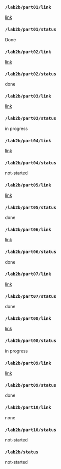 ### `/lab2b/part01/link`
[link](https://github.com/IndigoQuadratic/ese5190-2022-lab2b-esp/tree/main/flashlight/p1)
### `/lab2b/part01/status`
Done
### `/lab2b/part02/link`
[link](https://github.com/IndigoQuadratic/ese5190-2022-lab2b-esp/tree/main/flashlight/p2)
### `/lab2b/part02/status`
done
### `/lab2b/part03/link`
[link](https://github.com/IndigoQuadratic/ese5190-2022-lab2b-esp/tree/main/flashlight/p3)
### `/lab2b/part03/status`
in progress
### `/lab2b/part04/link`
[link](https://github.com/IndigoQuadratic/ese5190-2022-lab2b-esp/tree/main/flashlight/p4)
### `/lab2b/part04/status`
not-started
### `/lab2b/part05/link`
[link](https://github.com/IndigoQuadratic/ese5190-2022-lab2b-esp/tree/main/flashlight/p5)
### `/lab2b/part05/status`
done
### `/lab2b/part06/link`
[link](https://github.com/IndigoQuadratic/ese5190-2022-lab2b-esp/tree/main/flashlight/p6)
### `/lab2b/part06/status`
done
### `/lab2b/part07/link`
[link](https://github.com/IndigoQuadratic/ese5190-2022-lab2b-esp/tree/main/flashlight/p7)
### `/lab2b/part07/status`
done
### `/lab2b/part08/link`
[link](https://github.com/IndigoQuadratic/ese5190-2022-lab2b-esp/tree/main/flashlight/p8)
### `/lab2b/part08/status`
in progress
### `/lab2b/part09/link`
[link](https://github.com/IndigoQuadratic/ese5190-2022-lab2b-esp/tree/main/flashlight/p9)
### `/lab2b/part09/status`
done
### `/lab2b/part10/link`
none
### `/lab2b/part10/status`
not-started
### `/lab2b/status`
not-started
